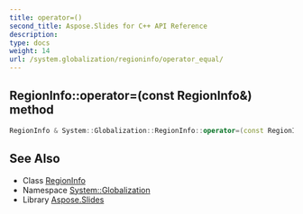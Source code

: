 ```yaml
---
title: operator=()
second_title: Aspose.Slides for C++ API Reference
description: 
type: docs
weight: 14
url: /system.globalization/regioninfo/operator_equal/
---
```

## RegionInfo::operator=(const RegionInfo\&) method




```cpp
RegionInfo & System::Globalization::RegionInfo::operator=(const RegionInfo &)=delete
```

## See Also

* Class [RegionInfo](../)
* Namespace [System::Globalization](../../)
* Library [Aspose.Slides](../../../)